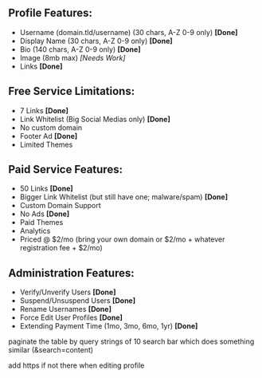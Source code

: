 ## Profile Features:
* Username (domain.tld/username) (30 chars, A-Z 0-9 only) **[Done]**
* Display Name (30 chars, A-Z 0-9 only) **[Done]**
* Bio (140 chars, A-Z 0-9 only) **[Done]**
* Image (8mb max) *[Needs Work]*
* Links **[Done]**

## Free Service Limitations:
* 7 Links **[Done]**
* Link Whitelist (Big Social Medias only) **[Done]**
* No custom domain
* Footer Ad **[Done]**
* Limited Themes

## Paid Service Features:
* 50 Links **[Done]**
* Bigger Link Whitelist (but still have one; malware/spam) **[Done]**
* Custom Domain Support
* No Ads **[Done]**
* Paid Themes
* Analytics
* Priced @ $2/mo (bring your own domain or $2/mo + whatever registration fee + $2/mo)

## Administration Features:
* Verify/Unverify Users **[Done]**
* Suspend/Unsuspend Users **[Done]**
* Rename Usernames **[Done]**
* Force Edit User Profiles **[Done]**
* Extending Payment Time (1mo, 3mo, 6mo, 1yr) **[Done]**



paginate the table by query strings of 10
search bar which does something similar (&search=content)

add https if not there when editing profile

